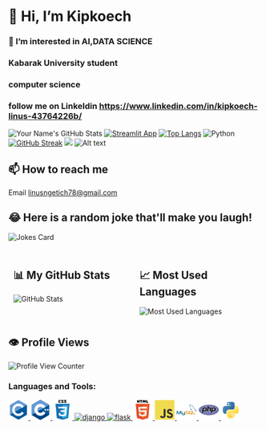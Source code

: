 # 👋 Hi, I’m Kipkoech
### 👀 I’m interested in AI,DATA SCIENCE 
### Kabarak University student
### computer science
### follow me on  Linkeldin https://www.linkedin.com/in/kipkoech-linus-43764226b/


![Your Name's GitHub Stats](https://github-readme-stats.vercel.app/api?username=kipkoech78&show_icons=true&theme=radical)
[![Streamlit App](https://static.streamlit.io/badges/streamlit_badge_black_white.svg)](https://kipkoech78-quant-goldman-sachs-forecastingapp-yxn34x.streamlit.app/) [![Top Langs](https://github-readme-stats.vercel.app/api/top-langs/?username=kipkoech78&layout=compact&theme=tokyonight)](https://github.com/kipkoech78/github-readme-stats) ![Python](https://img.shields.io/badge/python-3670A0?style=for-the-badge&logo=python&logoColor=ffdd54) [![GitHub Streak](https://github-readme-streak-stats.herokuapp.com/?user=kipkoech78&theme=tokyonight)](https://git.io/streak-stats) ![](https://komarev.com/ghpvc/?username=kipkoech78&color=green&hidden=True&style=flat-square&label=PROFILE+VIEWS) ![Alt text](https://spotify-recently-played-readme.vercel.app/api?user=tky0vrvb3151zocqr034iz6p2&unique={true|1|on|yes}&count=1&width=600&unique=true)




## 📫 How to reach me
Email linusngetich78@gmail.com

## 😂 Here is a random joke that'll make you laugh!
![Jokes Card](https://readme-jokes.vercel.app/api)


<div style="display: flex;">

  <div style="flex: 50%; padding: 10px;">
    <h2>📊 My GitHub Stats</h2>
    <img src="https://github-readme-stats.vercel.app/api?username=Kipkoech78&show_icons=true" alt="GitHub Stats" />
  </div>

  <div style="flex: 50%; padding: 10px;">
    <h2>📈 Most Used Languages</h2>
    <img src="https://github-readme-stats.vercel.app/api/top-langs/?username=kipkoech78&theme=blue-green" alt="Most Used Languages" />
  </div>

</div>

## 👁️ Profile Views
![Profile View Counter](https://komarev.com/ghpvc/?username=kipkoech78)

<h3 align="left">Languages and Tools:</h3>
<a href="https://www.cprogramming.com/" target="_blank" rel="noreferrer"> <img src="https://raw.githubusercontent.com/devicons/devicon/master/icons/c/c-original.svg" alt="c" width="40" height="40"/> </a> <a href="https://www.w3schools.com/cpp/" target="_blank" rel="noreferrer"> <img src="https://raw.githubusercontent.com/devicons/devicon/master/icons/cplusplus/cplusplus-original.svg" alt="cplusplus" width="40" height="40"/> </a> <a href="https://www.w3schools.com/css/" target="_blank" rel="noreferrer"> <img src="https://raw.githubusercontent.com/devicons/devicon/master/icons/css3/css3-original-wordmark.svg" alt="css3" width="40" height="40"/> </a> <a href="https://www.djangoproject.com/" target="_blank" rel="noreferrer"> <img src="https://cdn.worldvectorlogo.com/logos/django.svg" alt="django" width="40" height="40"/> </a> <a href="https://flask.palletsprojects.com/" target="_blank" rel="noreferrer"> <img src="https://www.vectorlogo.zone/logos/pocoo_flask/pocoo_flask-icon.svg" alt="flask" width="40" height="40"/> </a> <a href="https://www.w3.org/html/" target="_blank" rel="noreferrer"> <img src="https://raw.githubusercontent.com/devicons/devicon/master/icons/html5/html5-original-wordmark.svg" alt="html5" width="40" height="40"/> </a> <a href="https://developer.mozilla.org/en-US/docs/Web/JavaScript" target="_blank" rel="noreferrer"> <img src="https://raw.githubusercontent.com/devicons/devicon/master/icons/javascript/javascript-original.svg" alt="javascript" width="40" height="40"/> </a> <a href="https://www.mysql.com/" target="_blank" rel="noreferrer"> <img src="https://raw.githubusercontent.com/devicons/devicon/master/icons/mysql/mysql-original-wordmark.svg" alt="mysql" width="40" height="40"/> </a> <a href="https://www.php.net" target="_blank" rel="noreferrer"> <img src="https://raw.githubusercontent.com/devicons/devicon/master/icons/php/php-original.svg" alt="php" width="40" height="40"/> </a> <a href="https://www.python.org" target="_blank" rel="noreferrer"> <img src="https://raw.githubusercontent.com/devicons/devicon/master/icons/python/python-original.svg" alt="python" width="40" height="40"/> </a> </p>

